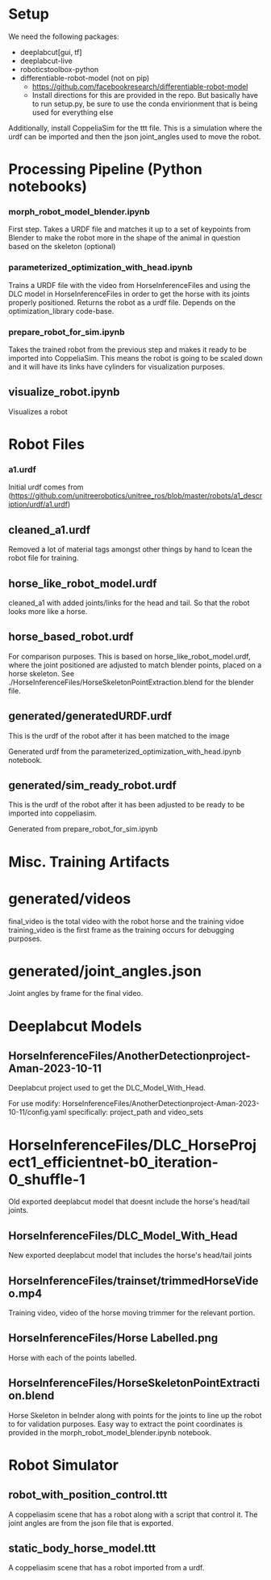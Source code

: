 # Setup

We need the following packages:

* deeplabcut[gui, tf]
* deeplabcut-live
* roboticstoolbox-python
* differentiable-robot-model (not on pip)
    * https://github.com/facebookresearch/differentiable-robot-model  
    * Install directions for this are provided in the repo. But basically have to run setup.py, be sure to use the conda envirionment that is being used for everything else

Additionally, install CoppeliaSim for the ttt file. This is a simulation where the urdf can be imported and then the json joint_angles used to move the robot.

# Processing Pipeline (Python notebooks)

### morph_robot_model_blender.ipynb
First step. Takes a URDF file and matches it up to a set of keypoints from Blender to make the robot more in the shape of the animal in question based on the skeleton
(optional)

### parameterized_optimization_with_head.ipynb
Trains a URDF file with the video from HorseInferenceFiles and using the DLC model in HorseInferenceFiles in order to get the horse with its joints properly positioned. Returns the robot as a urdf file. Depends on the optimization_library code-base.

### prepare_robot_for_sim.ipynb
Takes the trained robot from the previous step and makes it ready to be imported into CoppeliaSim. This means the robot is going to be scaled down and it will have its links have cylinders for visualization purposes.

## visualize_robot.ipynb
Visualizes a robot

# Robot Files

### a1.urdf
Initial urdf comes from (https://github.com/unitreerobotics/unitree_ros/blob/master/robots/a1_description/urdf/a1.urdf)

## cleaned_a1.urdf
Removed a lot of material tags amongst other things by hand to lcean the robot file for training.

## horse_like_robot_model.urdf
cleaned_a1 with added joints/links for the head and tail. So that the robot looks more like a horse.

## horse_based_robot.urdf
For comparison purposes. This is based on horse_like_robot_model.urdf, where the joint positioned are adjusted to match blender points, placed on a horse skeleton. See ./HorseInferenceFiles/HorseSkeletonPointExtraction.blend for the blender file.

## generated/generatedURDF.urdf

This is the urdf of the robot after it has been matched to the image

Generated urdf from the parameterized_optimization_with_head.ipynb notebook. 

## generated/sim_ready_robot.urdf

This is the urdf of the robot after it has been adjusted to be ready to be imported into coppeliasim.

Generated from prepare_robot_for_sim.ipynb

# Misc. Training Artifacts

# generated/videos

final_video is the total video with the robot horse and the training vidoe
training_video is the first frame as the training occurs for debugging purposes.

# generated/joint_angles.json

Joint angles by frame for the final video.

# Deeplabcut Models

## HorseInferenceFiles/AnotherDetectionproject-Aman-2023-10-11

Deeplabcut project used to get the DLC_Model_With_Head. 

For use modify: HorseInferenceFiles/AnotherDetectionproject-Aman-2023-10-11/config.yaml specifically: project_path and video_sets

# HorseInferenceFiles/DLC_HorseProject1_efficientnet-b0_iteration-0_shuffle-1

Old exported deeplabcut model that doesnt include the horse's head/tail joints.

## HorseInferenceFiles/DLC_Model_With_Head

New exported deeplabcut model that includes the horse's head/tail joints

## HorseInferenceFiles/trainset/trimmedHorseVideo.mp4

Training video, video of the horse moving trimmer for the relevant portion.

## HorseInferenceFiles/Horse Labelled.png

Horse with each of the points labelled.

## HorseInferenceFiles/HorseSkeletonPointExtraction.blend

Horse Skeleton in belnder along with points for the joints to line up the robot to for validation purposes. 
Easy way to extract the point coordinates is provided in the morph_robot_model_blender.ipynb notebook.

# Robot Simulator

## robot_with_position_control.ttt

A coppeliasim scene that has a robot along with a script that control it. The joint angles are from the json file that is exported.

## static_body_horse_model.ttt
A coppeliasim scene that has a robot imported from a urdf.
